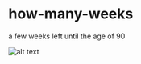 # how-many-weeks
a few weeks left until the age of 90

![alt text](https://waitbutwhy.com/wp-content/uploads/2014/05/Weeks-block-YOU.png)

